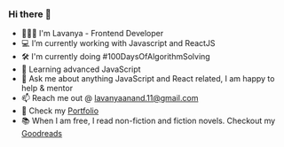 ### Hi there 👋

- 👩🏻‍💻 I'm Lavanya - Frontend Developer
- 💻 I’m currently working with Javascript and ReactJS
- 🛠 I'm currently doing #100DaysOfAlgorithmSolving
- 🌱 Learning advanced JavaScript
- 💬 Ask me about anything JavaScript and React related, I am happy to help & mentor
- 📫 Reach me out @ lavanyaanand.11@gmail.com
- 💼 Check my [Portfolio](https://thelav.me/)
- 📚 When I am free, I read non-fiction and fiction novels. Checkout my [Goodreads](https://www.goodreads.com/user/show/27868764-lavanya-anantha-narayanan)
